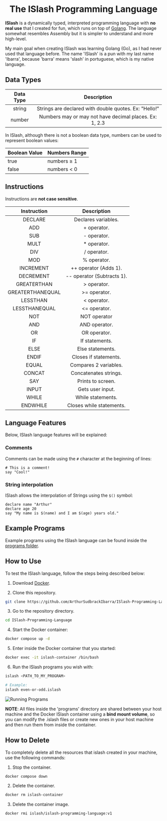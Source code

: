 <h1 align="center">The ISlash Programming Language</h1>

**ISlash** is a dynamically typed, interpreted programming language with **no real use** that I created for fun, which runs on top of [Golang](https://go.dev/). The language somewhat resembles Assembly but it is simpler to understand and more high-level.

My main goal when creating ISlash was learning Golang (Go), as I had never used that language before. The name 'ISlash' is a pun with my last name 'Ibarra', because 'barra' means 'slash' in portuguese, which is my native language.
 
## Data Types

| Data Type |                       Description                      |
|:---------:|:------------------------------------------------------:|
|   string  |  Strings are declared with double quotes. Ex: "Hello!" |
|   number  | Numbers may or may not have decimal places. Ex: 1, 2.3 |

In ISlash, although there is not a boolean data type, numbers can be used to represent boolean values:

| Boolean Value | Numbers Range |
|---------------|---------------|
| true          | numbers ≥ 1   |
| false         | numbers < 0   |

## Instructions

Instructions are **not case sensitive**.

|    Instruction   |         Description        |
|:----------------:|:--------------------------:|
|      DECLARE     |     Declares variables.    |
|        ADD       |         + operator.        |
|        SUB       |         - operator.        |
|       MULT       |         * operator.        |
|        DIV       |         / operator.        |
|        MOD       |         % operator.        |
|     INCREMENT    |    ++ operator (Adds 1).   |
|     DECREMENT    | -- operator (Subtracts 1). |
|    GREATERTHAN   |         > operator.        |
| GREATERTHANEQUAL |        >= operator.        |
|     LESSTHAN     |         < operator.        |
|   LESSTHANEQUAL  |        <= operator.        |
|        NOT       |        NOT operator        |
|        AND       |        AND operator.       |
|        OR        |        OR operator.        |
|        IF        |       If statements.       |
|       ELSE       |      Else statements.      |
|       ENDIF      |    Closes if statements.   |
|       EQUAL      |    Compares 2 variables.   |
|      CONCAT      |    Concatenates strings.   |
|        SAY       |      Prints to screen.     |
|       INPUT      |      Gets user input.      |
|       WHILE      |      While statements.     |
|     ENDWHILE     |  Closes while statements.  |

## Language Features

Below, ISlash language features will be explained:

### Comments

Comments can be made using the `#` character at the beginning of lines:

```
# This is a comment!
say "Cool!"
```

### String interpolation

ISlash allows the interpolation of Strings using the `$()` symbol:

```
declare name "Arthur"
declare age 20
say "My name is $(name) and I am $(age) years old."
```

## Example Programs

Example programs using the ISlash language can be found inside the [programs folder](https://github.com/ArthurSudbrackIbarra/ISlash-Programming-Language/tree/main/programs).

## How to Use

To test the ISlash language, follow the steps being described below:

1. Download [Docker](https://www.docker.com/products/docker-desktop/).

2. Clone this repository.

```sh
git clone https://github.com/ArthurSudbrackIbarra/ISlash-Programming-Language.git
```

3. Go to the repository directory.

```sh
cd ISlash-Programming-Language
```

4. Start the Docker container:

```sh
docker compose up -d
```

5. Enter inside the Docker container that you started:

```sh
docker exec -it islash-container /bin/bash
```

6. Run the ISlash programs you wish with:

```sh
islash <PATH_TO_MY_PROGRAM>

# Example:
islash even-or-odd.islash
```

![Running Programs](https://user-images.githubusercontent.com/69170322/183312708-8dfb28cc-7c13-418f-9f92-bb55927b13ab.png)

**NOTE**: All files inside the 'programs' directory are shared between your host machine and the Docker ISlash container using a **bind mount volume**, so you can modify the .islash files or create new ones in your host machine and then run them from inside the container. 

## How to Delete

To completely delete all the resources that islash created in your machine, use the following commands:

1. Stop the container.

```sh
docker compose down
```

2. Delete the container.

```sh
docker rm islash-container
```

3. Delete the container image.

```sh
docker rmi islash/islash-programming-language:v1
```